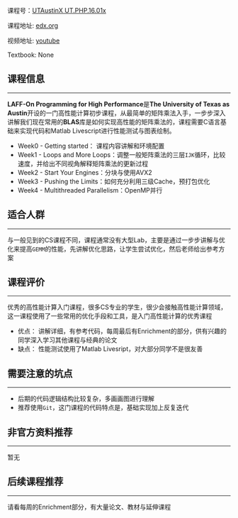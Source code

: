 课程号：[UTAustinX UT.PHP.16.01x](https://learning.edx.org/course/course-v1:UTAustinX+UT.PHP.16.01x+2T2020/home)

课程地址: [edx.org](https://learning.edx.org/course/course-v1:UTAustinX+UT.PHP.16.01x+2T2020/home)

视频地址: [youtube](https://www.youtube.com/channel/UCH9ic-k054S8-YmRwQJS6kg)

Textbook: None

## 课程信息

---

**LAFF-On Programming for High Performance**是**The University of Texas as Austin**开设的一门高性能计算初步课程，从最简单的矩阵乘法入手，一步步深入讲解我们现在常用的**BLAS**库是如何实现高性能的矩阵乘法的，课程需要C语言基础来实现代码和Matlab Livescript进行性能测试与图表绘制。

- Week0 - Getting started： 课程内容讲解和环境配置
- Week1 - Loops and More Loops：调整一般矩阵乘法的三层`IJK`循环，比较速度，并给出不同视角解释矩阵乘法的更新过程
- Week2 - Start Your Engines：分块与使用AVX2
- Week3 - Pushing the Limits：如何充分利用三级Cache，预打包优化
- Week4 - Multithreaded  Parallelism：OpenMP并行

## 适合人群
---
与一般见到的CS课程不同，课程通常没有大型Lab，主要是通过一步步讲解与优化来提高`GEMM`的性能，先讲解优化思路，让学生尝试优化，然后老师给出参考方案

## 课程评价
---
 优秀的高性能计算入门课程，很多CS专业的学生，很少会接触高性能计算领域，这一课程使用了一些常用的优化手段和工具，是入门高性能计算的优秀课程

- 优点：
	讲解详细，有参考代码，每周最后有Enrichment的部分，供有兴趣的同学深入学习其他课程与经典的论文
- 缺点：
	性能测试使用了Matlab Livesript，对大部分同学不是很友善

## 需要注意的坑点
---
- 后期的代码逻辑结构比较复杂，多画画图进行理解
- 推荐使用`Git`，这门课程的代码特点是，基础实现加上反复迭代

## 非官方资料推荐
---
暂无

## 后续课程推荐
---
请看每周的Enrichment部分，有大量论文、教材与延伸课程